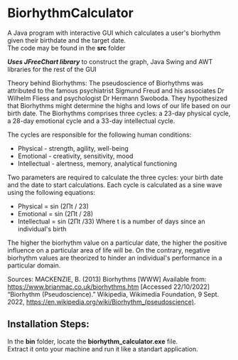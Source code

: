# BiorhythmCalculator
A Java program with interactive GUI which calculates a user's biorhythm given their birthdate and the target date.  
The code may be found in the **src** folder

_**Uses JFreeChart library**_ to construct the graph, Java Swing and AWT libraries for the rest of the GUI

Theory behind Biorhythms:
The pseudoscience of Biorhythms was attributed to the famous psychiatrist Sigmund Freud and his associates Dr Wilhelm Fliess and psychologist Dr Hermann Swoboda. They hypothesized that Biorhythms might determine the highs and lows of our life based on our birth date. The Biorhythms comprises three cycles: a 23-day physical cycle, a 28-day emotional cycle and a 33-day intellectual cycle.

The cycles are responsible for the following human conditions:
* Physical - strength, agility, well-being
* Emotional - creativity, sensitivity, mood
* Intellectual - alertness, memory, analytical functioning

Two parameters are required to calculate the three cycles: your birth date and the date to start calculations. Each cycle is calculated as a sine wave using the following equations:
* Physical = sin (2Πt / 23)
* Emotional = sin (2Πt / 28)
* Intellectual = sin (2Πt /33)
Where t is a number of days since an individual's birth

The higher the biorhythm value on a particular date, the higher the positive influence on a particular area of life will be.
On the contrary, negative biorhythm values are theorized to hinder an individual's performance in a particular domain.

Sources:
MACKENZIE, B. (2013) Biorhythms [WWW] Available from: https://www.brianmac.co.uk/biorhythms.htm [Accessed 22/10/2022]
“Biorhythm (Pseudoscience).” Wikipedia, Wikimedia Foundation, 9 Sept. 2022, https://en.wikipedia.org/wiki/Biorhythm_(pseudoscience). 

## Installation Steps:  
In the **bin** folder, locate the **biorhythm_calculator.exe** file.  
Extract it onto your machine and run it like a standart application.  
